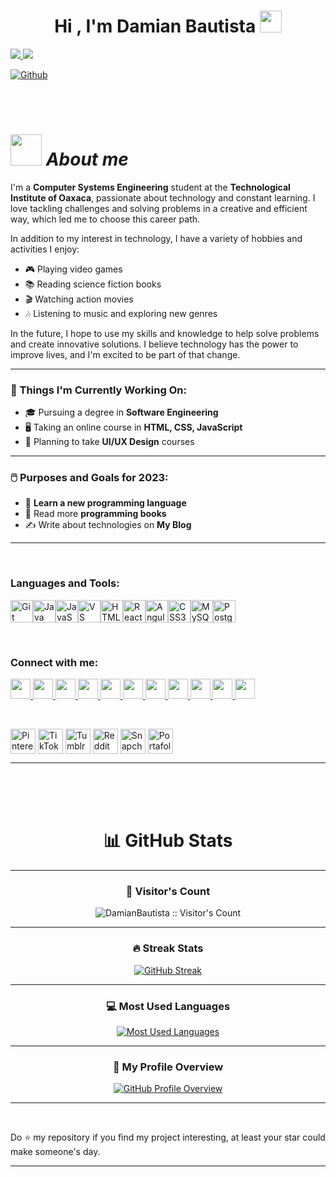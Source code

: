 <h1 align="center"><b>Hi , I'm Damian Bautista </b><img src="https://media.giphy.com/media/hvRJCLFzcasrR4ia7z/giphy.gif" width="35"></h1>

<p align="left">
  <a href="https://www.x.com/DamiianBautista" target="_blank" rel="noreferrer">
    <img src="https://img.shields.io/twitter/follow/DamiianBautista?logo=twitter&style=for-the-badge&color=a855f7&labelColor=ffffff" />
  </a>
  
  <a href="https://www.twitch.tv/damianbautistaofficial" target="_blank" rel="noreferrer">
    <img src="https://img.shields.io/twitch/status/damianbautistaofficial?logo=twitchsx&style=for-the-badge&color=a855f7&labelColor=ffffff&label=TWITCH+STATUS" />
  </a>
</p>

[![Github](https://img.shields.io/github/followers/DamianBautista?label=Follow&style=social)](https://github.com/DamianBautista)


<br>
<br>

# <img src="https://media.giphy.com/media/ObNTw8Uzwy6KQ/giphy.gif" width="50px">&nbsp;***About me***
I'm a **Computer Systems Engineering** student at the **Technological Institute of Oaxaca**, passionate about technology and constant learning. I love tackling challenges and solving problems in a creative and efficient way, which led me to choose this career path.

In addition to my interest in technology, I have a variety of hobbies and activities I enjoy:
- 🎮 Playing video games  
- 📚 Reading science fiction books  
- 🎬 Watching action movies  
- 🎶 Listening to music and exploring new genres  

In the future, I hope to use my skills and knowledge to help solve problems and create innovative solutions. I believe technology has the power to improve lives, and I'm excited to be part of that change.  

---

### 💼 Things I'm Currently Working On:
- 🎓 Pursuing a degree in **Software Engineering**  
- 🖥️ Taking an online course in **HTML, CSS, JavaScript**  
- 🎨 Planning to take **UI/UX Design** courses  

---

### 🖱️ Purposes and Goals for 2023:
- 🚀 **Learn a new programming language**  
- 📖 Read more **programming books**  
- ✍️ Write about technologies on **My Blog**  

---



<br>

<h3 align="left">Languages and Tools:</h3>
<p align="left">
    <a href="https://git-scm.com/" target="_blank" rel="noreferrer"><img
            src="https://raw.githubusercontent.com/danielcranney/readme-generator/main/public/icons/skills/git-colored.svg"
            width="36" height="36" alt="Git" /></a><a href="https://www.oracle.com/java/" target="_blank"
        rel="noreferrer"><img
            src="https://raw.githubusercontent.com/danielcranney/readme-generator/main/public/icons/skills/java-colored.svg"
            width="36" height="36" alt="Java" /></a><a href="https://developer.mozilla.org/en-US/docs/Web/JavaScript"
        target="_blank" rel="noreferrer"><img
            src="https://raw.githubusercontent.com/danielcranney/readme-generator/main/public/icons/skills/javascript-colored.svg"
            width="36" height="36" alt="JavaScript" /></a><a href="https://code.visualstudio.com/" target="_blank"
        rel="noreferrer"><img
            src="https://raw.githubusercontent.com/danielcranney/readme-generator/main/public/icons/skills/visualstudiocode.svg"
            width="36" height="36" alt="VS Code" /></a><a href="https://developer.mozilla.org/en-US/docs/Glossary/HTML5"
        target="_blank" rel="noreferrer"><img
            src="https://raw.githubusercontent.com/danielcranney/readme-generator/main/public/icons/skills/html5-colored.svg"
            width="36" height="36" alt="HTML5" /></a><a href="https://reactjs.org/" target="_blank"
        rel="noreferrer"><img
            src="https://raw.githubusercontent.com/danielcranney/readme-generator/main/public/icons/skills/react-colored.svg"
            width="36" height="36" alt="React" /></a><a href="https://angular.io/" target="_blank" rel="noreferrer"><img
            src="https://raw.githubusercontent.com/danielcranney/readme-generator/main/public/icons/skills/angularjs-colored.svg"
            width="36" height="36" alt="Angular" /></a><a href="https://www.w3.org/TR/CSS/#css" target="_blank"
        rel="noreferrer"><img
            src="https://raw.githubusercontent.com/danielcranney/readme-generator/main/public/icons/skills/css3-colored.svg"
            width="36" height="36" alt="CSS3" /></a><a href="https://www.mysql.com/" target="_blank"
        rel="noreferrer"><img
            src="https://raw.githubusercontent.com/danielcranney/readme-generator/main/public/icons/skills/mysql-colored.svg"
            width="36" height="36" alt="MySQL" /></a><a href="https://www.postgresql.org/" target="_blank"
        rel="noreferrer"><img
            src="https://raw.githubusercontent.com/danielcranney/readme-generator/main/public/icons/skills/postgresql-colored.svg"
            width="36" height="36" alt="PostgreSQL" /></a>
</p>



  
<br>
<h3 align="left">Connect with me:</h3>


<p align="left">
  <a href="https://www.github.com/DamianBautista" target="_blank" rel="noreferrer">
    <picture>
      <source media="(prefers-color-scheme: dark)" srcset="https://raw.githubusercontent.com/danielcranney/readme-generator/main/public/icons/socials/github-dark.svg" />
      <source media="(prefers-color-scheme: light)" srcset="https://raw.githubusercontent.com/danielcranney/readme-generator/main/public/icons/socials/github.svg" />
      <img src="https://raw.githubusercontent.com/danielcranney/readme-generator/main/public/icons/socials/github.svg" width="32" height="32" />
    </picture>
  </a>

  <a href="https://www.x.com/DamiianBautista" target="_blank" rel="noreferrer">
    <picture>
      <source media="(prefers-color-scheme: dark)" srcset="https://raw.githubusercontent.com/danielcranney/readme-generator/main/public/icons/socials/twitter-dark.svg" />
      <source media="(prefers-color-scheme: light)" srcset="https://raw.githubusercontent.com/danielcranney/readme-generator/main/public/icons/socials/twitter.svg" />
      <img src="https://raw.githubusercontent.com/danielcranney/readme-generator/main/public/icons/socials/twitter.svg" width="32" height="32" />
    </picture>
  </a>

  <a href="https://www.threads.net/@damianbautistaofficial" target="_blank" rel="noreferrer">
    <picture>
      <source media="(prefers-color-scheme: dark)" srcset="https://raw.githubusercontent.com/danielcranney/readme-generator/main/public/icons/socials/threads-dark.svg" />
      <source media="(prefers-color-scheme: light)" srcset="https://raw.githubusercontent.com/danielcranney/readme-generator/main/public/icons/socials/threads.svg" />
      <img src="https://raw.githubusercontent.com/danielcranney/readme-generator/main/public/icons/socials/threads.svg" width="32" height="32" />
    </picture>
  </a>

  <a href="http://www.medium.com/@damianbautista" target="_blank" rel="noreferrer">
    <picture>
      <source media="(prefers-color-scheme: dark)" srcset="https://raw.githubusercontent.com/danielcranney/readme-generator/main/public/icons/socials/medium-dark.svg" />
      <source media="(prefers-color-scheme: light)" srcset="https://raw.githubusercontent.com/danielcranney/readme-generator/main/public/icons/socials/medium.svg" />
      <img src="https://raw.githubusercontent.com/danielcranney/readme-generator/main/public/icons/socials/medium.svg" width="32" height="32" />
    </picture>
  </a>

  <a href="https://www.linkedin.com/in/damianbautistaofficial" target="_blank" rel="noreferrer">
    <picture>
      <source media="(prefers-color-scheme: dark)" srcset="https://raw.githubusercontent.com/danielcranney/readme-generator/main/public/icons/socials/linkedin-dark.svg" />
      <source media="(prefers-color-scheme: light)" srcset="https://raw.githubusercontent.com/danielcranney/readme-generator/main/public/icons/socials/linkedin.svg" />
      <img src="https://raw.githubusercontent.com/danielcranney/readme-generator/main/public/icons/socials/linkedin.svg" width="32" height="32" />
    </picture>
  </a>

  <a href="https://www.twitch.tv/damianbautistaofficial" target="_blank" rel="noreferrer">
    <picture>
      <source media="(prefers-color-scheme: dark)" srcset="https://raw.githubusercontent.com/danielcranney/readme-generator/main/public/icons/socials/twitch-dark.svg" />
      <source media="(prefers-color-scheme: light)" srcset="https://raw.githubusercontent.com/danielcranney/readme-generator/main/public/icons/socials/twitch.svg" />
      <img src="https://raw.githubusercontent.com/danielcranney/readme-generator/main/public/icons/socials/twitch.svg" width="32" height="32" />
    </picture>
  </a>

  <a href="https://www.youtube.com/@damianbautistaofficial" target="_blank" rel="noreferrer">
    <picture>
      <source media="(prefers-color-scheme: dark)" srcset="https://raw.githubusercontent.com/danielcranney/readme-generator/main/public/icons/socials/youtube-dark.svg" />
      <source media="(prefers-color-scheme: light)" srcset="https://raw.githubusercontent.com/danielcranney/readme-generator/main/public/icons/socials/youtube.svg" />
      <img src="https://raw.githubusercontent.com/danielcranney/readme-generator/main/public/icons/socials/youtube.svg" width="32" height="32" />
    </picture>
  </a>

  <a href="https://discord.com/users/damianbautista#0940" target="_blank" rel="noreferrer">
    <picture>
      <source media="(prefers-color-scheme: dark)" srcset="https://raw.githubusercontent.com/danielcranney/readme-generator/main/public/icons/socials/discord-dark.svg" />
      <source media="(prefers-color-scheme: light)" srcset="https://raw.githubusercontent.com/danielcranney/readme-generator/main/public/icons/socials/discord.svg" />
      <img src="https://raw.githubusercontent.com/danielcranney/readme-generator/main/public/icons/socials/discord.svg" width="32" height="32" />
    </picture>
  </a>

  <a href="http://www.instagram.com/damianbautistaofficial" target="_blank" rel="noreferrer">
    <picture>
      <source media="(prefers-color-scheme: dark)" srcset="https://raw.githubusercontent.com/danielcranney/readme-generator/main/public/icons/socials/instagram-dark.svg" />
      <source media="(prefers-color-scheme: light)" srcset="https://raw.githubusercontent.com/danielcranney/readme-generator/main/public/icons/socials/instagram.svg" />
      <img src="https://raw.githubusercontent.com/danielcranney/readme-generator/main/public/icons/socials/instagram.svg" width="32" height="32" />
    </picture>
  </a>

  <a href="https://www.facebook.com/damianbautistaoficial" target="_blank" rel="noreferrer">
    <picture>
      <source media="(prefers-color-scheme: dark)" srcset="https://raw.githubusercontent.com/danielcranney/readme-generator/main/public/icons/socials/facebook-dark.svg" />
      <source media="(prefers-color-scheme: light)" srcset="https://raw.githubusercontent.com/danielcranney/readme-generator/main/public/icons/socials/facebook.svg" />
      <img src="https://raw.githubusercontent.com/danielcranney/readme-generator/main/public/icons/socials/facebook.svg" width="32" height="32" />
    </picture>
  </a>

  <a href="https://www.stackoverflow.com/users/22196421/damianbautista" target="_blank" rel="noreferrer">
    <picture>
      <source media="(prefers-color-scheme: dark)" srcset="https://raw.githubusercontent.com/danielcranney/readme-generator/main/public/icons/socials/stackoverflow-dark.svg" />
      <source media="(prefers-color-scheme: light)" srcset="https://raw.githubusercontent.com/danielcranney/readme-generator/main/public/icons/socials/stackoverflow.svg" />
      <img src="https://raw.githubusercontent.com/danielcranney/readme-generator/main/public/icons/socials/stackoverflow.svg" width="32" height="32" />
    </picture>
  </a>
</p>

<br>

<p align="left">
   <a href="https://www.pinterest.com/TU_USUARIO" target="blank">
      <img align="center" src="https://raw.githubusercontent.com/rahuldkjain/github-profile-readme-generator/master/src/images/icons/Social/pinterest.svg" 
      alt="Pinterest" height="40" width="40" /></a>
   <a href="https://www.tiktok.com/@TU_USUARIO" target="blank">
      <img align="center" src="https://upload.wikimedia.org/wikipedia/en/a/a9/TikTok_logo.svg" 
      alt="TikTok" height="40" width="40" /></a>
   <a href="https://www.tumblr.com/TU_USUARIO" target="blank">
      <img align="center" src="https://raw.githubusercontent.com/rahuldkjain/github-profile-readme-generator/master/src/images/icons/Social/tumblr.svg" 
      alt="Tumblr" height="40" width="40" /></a>
   <a href="https://www.reddit.com/user/TU_USUARIO" target="blank">
      <img align="center" src="https://raw.githubusercontent.com/rahuldkjain/github-profile-readme-generator/master/src/images/icons/Social/reddit.svg" 
      alt="Reddit" height="40" width="40" /></a>
   <a href="https://www.snapchat.com/add/TU_USUARIO" target="blank">
      <img align="center" src="https://raw.githubusercontent.com/rahuldkjain/github-profile-readme-generator/master/src/images/icons/Social/snapchat.svg" 
      alt="Snapchat" height="40" width="40" /></a>
   <a href="https://TU_PAGINA_WEB" target="blank">
      <img align="center" src="https://raw.githubusercontent.com/rahulbanerjee26/githubAboutMeGenerator/main/icons/portfolio.png" 
      alt="Portafolio" height="40" width="40" /></a>
</p>


---


<br>
<br>
<br>
<h1 align="center">📊 GitHub Stats</h1>

---

<h3 align="center">👀 Visitor's Count</h3>
<p align="center">
  <img src="https://profile-counter.glitch.me/{DamianBautista}/count.svg" alt="DamianBautista :: Visitor's Count" />
</p>

---

<h3 align="center">🔥 Streak Stats</h3>
<p align="center">
  <a href="https://github.com/DamianBautista">
    <img src="https://github-readme-streak-stats.herokuapp.com?user=DamianBautista&theme=algolia&date_format=M%20j%5B%2C%20Y%5D" alt="GitHub Streak" />
  </a>
</p>

---

<h3 align="center">💻 Most Used Languages</h3>
<p align="center">
  <a href="https://github.com/DamianBautista">
    <img src="https://github-readme-stats.vercel.app/api/top-langs/?username=DamianBautista&theme=algolia" alt="Most Used Languages" />
  </a>
</p>

---

<h3 align="center">📌 My Profile Overview</h3>
<p align="center">
  <a href="https://github.com/DamianBautista/github-readme-stats">
    <img src="https://github-readme-stats.vercel.app/api?username=DamianBautista&show_icons=true&theme=algolia" alt="GitHub Profile Overview" />
  </a>
</p>

---

<br>


Do ⭐ my repository if you find my project interesting, at least your star could make someone's day.  


---

<!---
DamianBautista/DamianBautista is a ✨ special ✨ repository because its `README.md` (this file) appears on your GitHub profile.
You can click the Preview link to take a look at your changes.
--->
